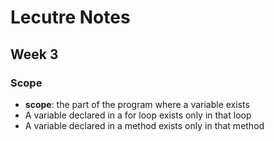 # Lecutre Notes
## Week 3

### Scope
* __scope__: the part of the program where a variable exists
 * A variable declared in a for loop exists only in that loop
 * A variable declared in a method exists only in that method
